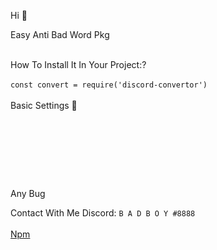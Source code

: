 Hi 👋  <br>

Easy Anti Bad Word Pkg<br><br>

How To Install It In Your Project:?<br><br>
`
const convert = require('discord-convertor')
`
<br>
<br>
Basic Settings 🧢

<br><br>

```js

```

<br>
<br>

Any Bug<br>

Contact With Me Discord: 
`
B A D B O Y #8888
`
<br>
<br>
<a href="https://www.npmjs.com/package/easy-anti-bad-word">Npm</a>
